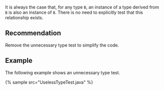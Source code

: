 It is always the case that, for any type `B`, an instance of a type derived from `B` is also an instance of `B`. There is no need to explicitly test that this relationship exists.


## Recommendation
Remove the unnecessary type test to simplify the code.


## Example
The following example shows an unnecessary type test.

{% sample src="UselessTypeTest.java" %}
